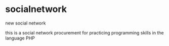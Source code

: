 # socialnetwork
new social network 

this is a social network procurement for practicing programming skills in the language PHP
